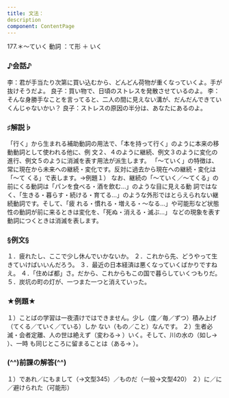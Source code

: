 ```yaml
---
title: 文法：
description
component: ContentPage
---
```



177.＊～ていく
動詞 ：て形 ＋ いく
### ♪会話♪
李：君が手当たり次第に買い込むから、どんどん荷物が重くなっていくよ。手が抜けそうだよ。 良子：買い物で、日頃のストレスを発散させているのよ。
李：そんな身勝手なことを言ってると、二人の間に見えない溝が、だんだんできていくんじゃないかい？
良子：ストレスの原因の半分は、あなたにあるのよ。
### ♯解説♭
「行く」から生まれる補助動詞の用法で、「本を持って行く」のように本来の移動動詞として使われる他に、例 文２、４のように継続、例文３のように変化の進行、例文５のように消滅を表す用法が派生します。
「～ていく」の特徴は、常に現在から未来への継続・変化です。反対に過去から現在への継続・変化は「～て
くる」で表します。→例題１）
なお、継続の「～ていく／～てくる」の前にくる動詞は「パンを食べる・酒を飲む…」のような目に見える動 詞ではなく、「生きる・暮らす・続ける・育てる…」のような外形ではとらえられない継続動詞です。そして、「疲 れる・慣れる・増える・～なる…」や可能形など状態性の動詞が前に来るときは変化を、「死ぬ・消える・滅ぶ…」
などの現象を表す動詞につくときは消滅を表します。
### §例文§
１．疲れたし、ここで少し休んでいかないか。
２．これから先、どうやって生きていけばいいんだろう。
３．最近の日本経済は悪くなっていくばかりですねえ。
４．「住めば都」さ。だから、これからもこの国で暮らしていくつもりだ。
５．炭坑の町の灯が、一つまた一つと消えていった。
### ★例題★
１）ことばの学習は一夜漬けではできません。少し（度／毎／ずつ）積み上げ（てくる／ていく／ている）しか ない（もの／こと）なんです。
２）生者必滅・会者定離、人の世は絶えず（変わる→ ）いく。そして、川の水の（如し→ ）、一時 も同じところに留まることは（ある→ ）。
### (^^)前課の解答(^^)
１）であれ／にもまして（→文型345）／ものだ（一般→文型420）
２）に／に／避けられた（可能形）
